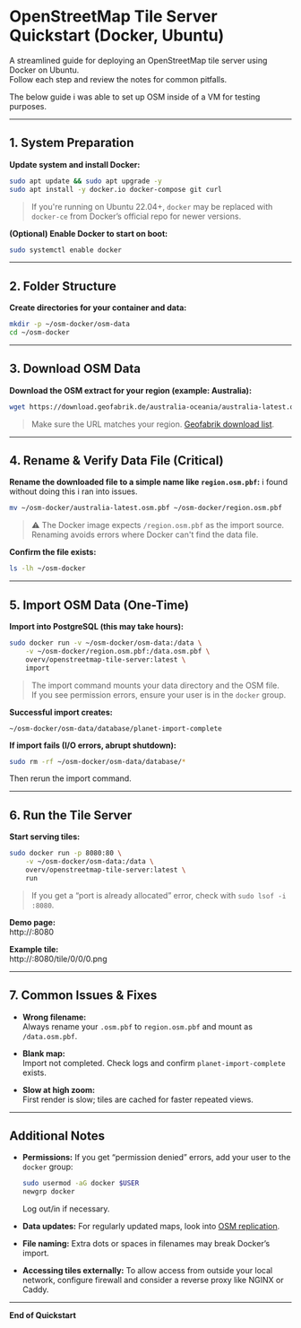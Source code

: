 # OpenStreetMap Tile Server Quickstart (Docker, Ubuntu)

A streamlined guide for deploying an OpenStreetMap tile server using Docker on Ubuntu.  
Follow each step and review the notes for common pitfalls.

The below guide i was able to set up OSM inside of a VM for testing purposes.

---

## 1. System Preparation

**Update system and install Docker:**
```bash
sudo apt update && sudo apt upgrade -y
sudo apt install -y docker.io docker-compose git curl
```
> If you're running on Ubuntu 22.04+, `docker` may be replaced with `docker-ce` from Docker’s official repo for newer versions.

**(Optional) Enable Docker to start on boot:**
```bash
sudo systemctl enable docker
```

---

## 2. Folder Structure

**Create directories for your container and data:**
```bash
mkdir -p ~/osm-docker/osm-data
cd ~/osm-docker
```

---

## 3. Download OSM Data

**Download the OSM extract for your region (example: Australia):**
```bash
wget https://download.geofabrik.de/australia-oceania/australia-latest.osm.pbf -O ~/osm-docker/australia-latest.osm.pbf
```
> Make sure the URL matches your region. [Geofabrik download list](https://download.geofabrik.de/).

---

## 4. Rename & Verify Data File (Critical)

**Rename the downloaded file to a simple name like `region.osm.pbf`:** i found without doing this i ran into issues.
```bash
mv ~/osm-docker/australia-latest.osm.pbf ~/osm-docker/region.osm.pbf
```

> ⚠️ The Docker image expects `/region.osm.pbf` as the import source.  
> Renaming avoids errors where Docker can't find the data file.

**Confirm the file exists:**
```bash
ls -lh ~/osm-docker
```

---

## 5. Import OSM Data (One-Time)

**Import into PostgreSQL (this may take hours):**
```bash
sudo docker run -v ~/osm-docker/osm-data:/data \
    -v ~/osm-docker/region.osm.pbf:/data.osm.pbf \
    overv/openstreetmap-tile-server:latest \
    import
```
> The import command mounts your data directory and the OSM file.  
> If you see permission errors, ensure your user is in the `docker` group.

**Successful import creates:**
```
~/osm-docker/osm-data/database/planet-import-complete
```

**If import fails (I/O errors, abrupt shutdown):**
```bash
sudo rm -rf ~/osm-docker/osm-data/database/*
```
Then rerun the import command.

---

## 6. Run the Tile Server

**Start serving tiles:**
```bash
sudo docker run -p 8080:80 \
    -v ~/osm-docker/osm-data:/data \
    overv/openstreetmap-tile-server:latest \
    run
```
> If you get a “port is already allocated” error, check with `sudo lsof -i :8080`.

**Demo page:**  
http://<your-server-ip>:8080

**Example tile:**  
http://<your-server-ip>:8080/tile/0/0/0.png

---

## 7. Common Issues & Fixes

- **Wrong filename:**  
  Always rename your `.osm.pbf` to `region.osm.pbf` and mount as `/data.osm.pbf`.

- **Blank map:**  
  Import not completed. Check logs and confirm `planet-import-complete` exists.

- **Slow at high zoom:**  
  First render is slow; tiles are cached for faster repeated views.

---

## Additional Notes

- **Permissions:** If you get “permission denied” errors, add your user to the `docker` group:
  ```bash
  sudo usermod -aG docker $USER
  newgrp docker
  ```
  Log out/in if necessary.

- **Data updates:** For regularly updated maps, look into [OSM replication](https://wiki.openstreetmap.org/wiki/Replication).

- **File naming:** Extra dots or spaces in filenames may break Docker’s import.

- **Accessing tiles externally:** To allow access from outside your local network, configure firewall and consider a reverse proxy like NGINX or Caddy.

---

**End of Quickstart**

